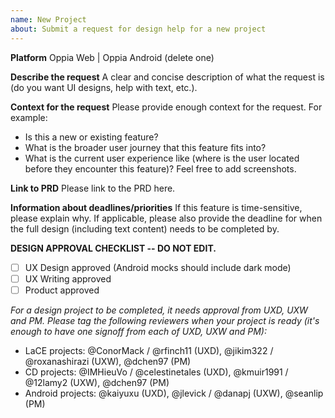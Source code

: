 ```yaml
---
name: New Project
about: Submit a request for design help for a new project
---
```

<!--
  - Thanks for taking the time to file a request for design help!
  - Please provide the information below so that the design team has enough context to provide support.
  -->

**Platform**
Oppia Web | Oppia Android (delete one)

**Describe the request**
A clear and concise description of what the request is (do you want UI designs, help with text, etc.).

**Context for the request**
Please provide enough context for the request. For example:
- Is this a new or existing feature?
- What is the broader user journey that this feature fits into?
- What is the current user experience like (where is the user located before they encounter this feature)? Feel free to add screenshots.

**Link to PRD**
Please link to the PRD here.

**Information about deadlines/priorities**
If this feature is time-sensitive, please explain why.
If applicable, please also provide the deadline for when the full design (including text content) needs to be completed by.

**DESIGN APPROVAL CHECKLIST -- DO NOT EDIT.**

- [ ] UX Design approved (Android mocks should include dark mode)
- [ ] UX Writing approved
- [ ] Product approved

_For a design project to be completed, it needs approval from UXD, UXW and PM. Please tag the following reviewers when your project is ready (it's enough to have one signoff from each of UXD, UXW and PM):_
- LaCE projects: @ConorMack / @rfinch11 (UXD), @jikim322 / @roxanashirazi (UXW), @dchen97 (PM)
- CD projects: @IMHieuVo / @celestinetales (UXD), @kmuir1991 / @12lamy2 (UXW), @dchen97 (PM)
- Android projects: @kaiyuxu (UXD), @jlevick / @danapj (UXW), @seanlip (PM)
